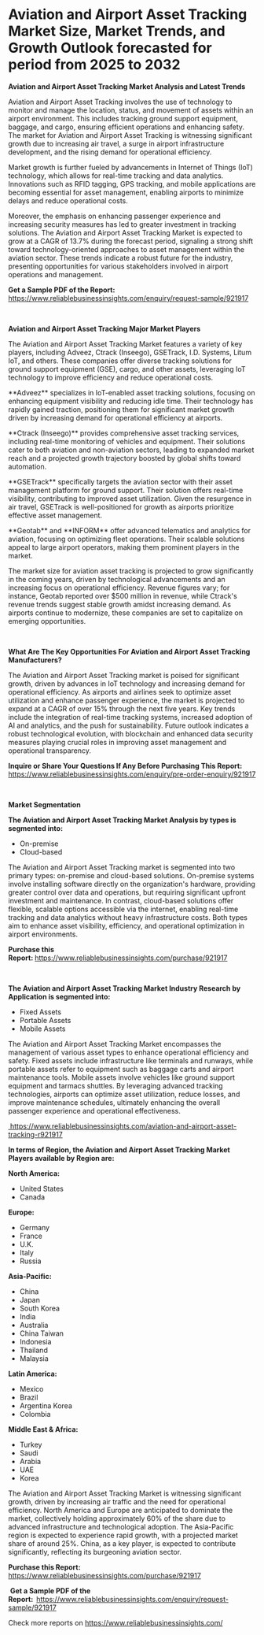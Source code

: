 <p><h1>Aviation and Airport Asset Tracking Market Size, Market Trends, and Growth Outlook forecasted for period from 2025 to 2032</h1></p><p><strong>Aviation and Airport Asset Tracking Market Analysis and Latest Trends</strong></p>
<p><p>Aviation and Airport Asset Tracking involves the use of technology to monitor and manage the location, status, and movement of assets within an airport environment. This includes tracking ground support equipment, baggage, and cargo, ensuring efficient operations and enhancing safety. The market for Aviation and Airport Asset Tracking is witnessing significant growth due to increasing air travel, a surge in airport infrastructure development, and the rising demand for operational efficiency.</p><p>Market growth is further fueled by advancements in Internet of Things (IoT) technology, which allows for real-time tracking and data analytics. Innovations such as RFID tagging, GPS tracking, and mobile applications are becoming essential for asset management, enabling airports to minimize delays and reduce operational costs. </p><p>Moreover, the emphasis on enhancing passenger experience and increasing security measures has led to greater investment in tracking solutions. The Aviation and Airport Asset Tracking Market is expected to grow at a CAGR of 13.7% during the forecast period, signaling a strong shift toward technology-oriented approaches to asset management within the aviation sector. These trends indicate a robust future for the industry, presenting opportunities for various stakeholders involved in airport operations and management.</p></p>
<p><strong>Get a Sample PDF of the Report:&nbsp;</strong> <a href="https://www.reliablebusinessinsights.com/enquiry/request-sample/921917?utm_campaign=2287&utm_medium=2&utm_source=Github&utm_content=ia&utm_term=07032025&utm_id=aviation-and-airport-asset-tracking">https://www.reliablebusinessinsights.com/enquiry/request-sample/921917</a></p>
<p>&nbsp;</p>
<p><strong>Aviation and Airport Asset Tracking Major Market Players</strong></p>
<p><p>The Aviation and Airport Asset Tracking Market features a variety of key players, including Adveez, Ctrack (Inseego), GSETrack, I.D. Systems, Litum IoT, and others. These companies offer diverse tracking solutions for ground support equipment (GSE), cargo, and other assets, leveraging IoT technology to improve efficiency and reduce operational costs.</p><p>**Adveez** specializes in IoT-enabled asset tracking solutions, focusing on enhancing equipment visibility and reducing idle time. Their technology has rapidly gained traction, positioning them for significant market growth driven by increasing demand for operational efficiency at airports.</p><p>**Ctrack (Inseego)** provides comprehensive asset tracking services, including real-time monitoring of vehicles and equipment. Their solutions cater to both aviation and non-aviation sectors, leading to expanded market reach and a projected growth trajectory boosted by global shifts toward automation.</p><p>**GSETrack** specifically targets the aviation sector with their asset management platform for ground support. Their solution offers real-time visibility, contributing to improved asset utilization. Given the resurgence in air travel, GSETrack is well-positioned for growth as airports prioritize effective asset management.</p><p>**Geotab** and **INFORM** offer advanced telematics and analytics for aviation, focusing on optimizing fleet operations. Their scalable solutions appeal to large airport operators, making them prominent players in the market.</p><p>The market size for aviation asset tracking is projected to grow significantly in the coming years, driven by technological advancements and an increasing focus on operational efficiency. Revenue figures vary; for instance, Geotab reported over $500 million in revenue, while Ctrack's revenue trends suggest stable growth amidst increasing demand. As airports continue to modernize, these companies are set to capitalize on emerging opportunities.</p></p>
<p>&nbsp;</p>
<p><strong>What Are The Key Opportunities For Aviation and Airport Asset Tracking Manufacturers?</strong></p>
<p><p>The Aviation and Airport Asset Tracking market is poised for significant growth, driven by advances in IoT technology and increasing demand for operational efficiency. As airports and airlines seek to optimize asset utilization and enhance passenger experience, the market is projected to expand at a CAGR of over 15% through the next five years. Key trends include the integration of real-time tracking systems, increased adoption of AI and analytics, and the push for sustainability. Future outlook indicates a robust technological evolution, with blockchain and enhanced data security measures playing crucial roles in improving asset management and operational transparency.</p></p>
<p><strong>Inquire or Share Your Questions If Any Before Purchasing This Report:</strong> <a href="https://www.reliablebusinessinsights.com/enquiry/pre-order-enquiry/921917?utm_campaign=2287&utm_medium=2&utm_source=Github&utm_content=ia&utm_term=07032025&utm_id=aviation-and-airport-asset-tracking">https://www.reliablebusinessinsights.com/enquiry/pre-order-enquiry/921917</a></p>
<p>&nbsp;</p>
<p><strong>Market Segmentation</strong></p>
<p><strong>The Aviation and Airport Asset Tracking Market Analysis by types is segmented into:</strong></p>
<p><ul><li>On-premise</li><li>Cloud-based</li></ul></p>
<p><p>The Aviation and Airport Asset Tracking market is segmented into two primary types: on-premise and cloud-based solutions. On-premise systems involve installing software directly on the organization's hardware, providing greater control over data and operations, but requiring significant upfront investment and maintenance. In contrast, cloud-based solutions offer flexible, scalable options accessible via the internet, enabling real-time tracking and data analytics without heavy infrastructure costs. Both types aim to enhance asset visibility, efficiency, and operational optimization in airport environments.</p></p>
<p><strong>Purchase this Report:&nbsp;</strong><a href="https://www.reliablebusinessinsights.com/purchase/921917?utm_campaign=2287&utm_medium=2&utm_source=Github&utm_content=ia&utm_term=07032025&utm_id=aviation-and-airport-asset-tracking">https://www.reliablebusinessinsights.com/purchase/921917</a></p>
<p>&nbsp;</p>
<p><strong>The Aviation and Airport Asset Tracking Market Industry Research by Application is segmented into:</strong></p>
<p><ul><li>Fixed Assets</li><li>Portable Assets</li><li>Mobile Assets</li></ul></p>
<p><p>The Aviation and Airport Asset Tracking Market encompasses the management of various asset types to enhance operational efficiency and safety. Fixed assets include infrastructure like terminals and runways, while portable assets refer to equipment such as baggage carts and airport maintenance tools. Mobile assets involve vehicles like ground support equipment and tarmacs shuttles. By leveraging advanced tracking technologies, airports can optimize asset utilization, reduce losses, and improve maintenance schedules, ultimately enhancing the overall passenger experience and operational effectiveness.</p></p>
<p><a href="https://www.reliablebusinessinsights.com/aviation-and-airport-asset-tracking-r921917?utm_campaign=2287&utm_medium=2&utm_source=Github&utm_content=ia&utm_term=07032025&utm_id=aviation-and-airport-asset-tracking">&nbsp;https://www.reliablebusinessinsights.com/aviation-and-airport-asset-tracking-r921917</a></p>
<p><strong>In terms of Region, the Aviation and Airport Asset Tracking Market Players available by Region are:</strong></p>
<p>
    <p> <strong> North America: </strong>
        <ul>
            <li>United States</li>
            <li>Canada</li>
        </ul>
        </p> 
    <p> <strong> Europe: </strong>
        <ul>
            <li>Germany</li>
            <li>France</li>
            <li>U.K.</li>
            <li>Italy</li>
            <li>Russia</li>
        </ul>
        </p> 
    <p> <strong> Asia-Pacific: </strong>
        <ul>
            <li>China</li>
            <li>Japan</li>
            <li>South Korea</li>
            <li>India</li>
            <li>Australia</li>
            <li>China Taiwan</li>
            <li>Indonesia</li>
            <li>Thailand</li>
            <li>Malaysia</li>
        </ul>
        </p> 
    <p> <strong> Latin America: </strong>
        <ul>
            <li>Mexico</li>
            <li>Brazil</li>
            <li>Argentina Korea</li>
            <li>Colombia</li>
        </ul>
        </p> 
    <p> <strong> Middle East & Africa: </strong>
        <ul>
            <li>Turkey</li>
            <li>Saudi</li>
            <li>Arabia</li>
            <li>UAE</li>
            <li>Korea</li>
        </ul>
    </p>
    </p>
<p><p>The Aviation and Airport Asset Tracking Market is witnessing significant growth, driven by increasing air traffic and the need for operational efficiency. North America and Europe are anticipated to dominate the market, collectively holding approximately 60% of the share due to advanced infrastructure and technological adoption. The Asia-Pacific region is expected to experience rapid growth, with a projected market share of around 25%. China, as a key player, is expected to contribute significantly, reflecting its burgeoning aviation sector.</p></p>
<p><strong>Purchase this Report: </strong><a href="https://www.reliablebusinessinsights.com/purchase/921917?utm_campaign=2287&utm_medium=2&utm_source=Github&utm_content=ia&utm_term=07032025&utm_id=aviation-and-airport-asset-tracking">https://www.reliablebusinessinsights.com/purchase/921917</a></p>
<p>&nbsp;<strong>Get a Sample PDF of the Report:&nbsp;&nbsp;</strong><a href="https://www.reliablebusinessinsights.com/enquiry/request-sample/921917?utm_campaign=2287&utm_medium=2&utm_source=Github&utm_content=ia&utm_term=07032025&utm_id=aviation-and-airport-asset-tracking">https://www.reliablebusinessinsights.com/enquiry/request-sample/921917</a></p>
<p><strong></strong></p>
<p>Check more reports on <a href="https://www.reliablebusinessinsights.com/?utm_campaign=2287&utm_medium=2&utm_source=Github&utm_content=ia&utm_term=07032025&utm_id=aviation-and-airport-asset-tracking">https://www.reliablebusinessinsights.com/</a></p>